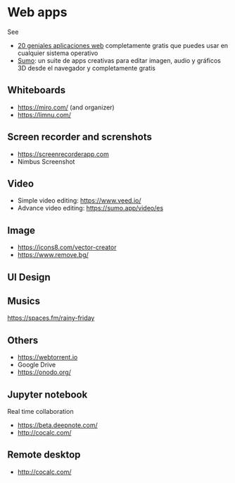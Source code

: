 # Web apps
See
* [20 geniales aplicaciones web](https://www.genbeta.com/web/20-geniales-aplicaciones-web-completamente-gratis-que-puedes-usar-cualquier-sistema-operativo) completamente gratis que puedes usar en cualquier sistema operativo
* [Sumo](https://www.genbeta.com/multimedia/sumo-suite-apps-creativas-para-editar-imagen-audio-graficos-3d-navegador-completamente-gratis): un suite de apps creativas para editar imagen, audio y gráficos 3D desde el navegador y completamente gratis
## Whiteboards
* https://miro.com/ (and organizer)
* https://limnu.com/
## Screen recorder and screnshots
* https://screenrecorderapp.com
* Nimbus Screenshot
## Video
* Simple video editing: https://www.veed.io/
* Advance video editing: https://sumo.app/video/es 
## Image
* https://icons8.com/vector-creator
* https://www.remove.bg/
## UI Design
## Musics
https://spaces.fm/rainy-friday
## Others
* https://webtorrent.io
* Google Drive
* https://onodo.org/
## Jupyter notebook
Real time collaboration
* https://beta.deepnote.com/
* http://cocalc.com/
## Remote desktop
* http://cocalc.com/

